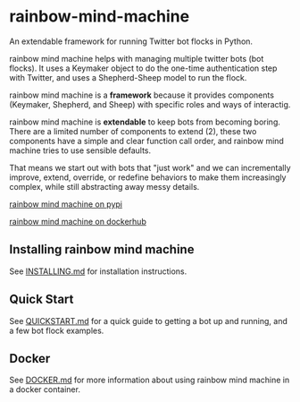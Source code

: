# rainbow-mind-machine

An extendable framework for running Twitter bot flocks in Python.

rainbow mind machine helps with managing multiple twitter bots (bot flocks).
It uses a Keymaker object to do the one-time authentication step with Twitter,
and uses a Shepherd-Sheep model to run the flock.

rainbow mind machine is a **framework** because it provides components (Keymaker, Shepherd, and Sheep)
with specific roles and ways of interactig.

rainbow mind machine is **extendable** to keep bots from becoming boring. 
There are a limited number of components to extend (2), 
these two components have a simple and clear function call order,
and rainbow mind machine tries to use sensible defaults.

That means we start out with bots that "just work" 
and we can incrementally improve, extend, override,
or redefine behaviors to make them increasingly complex,
while still abstracting away messy details.

[rainbow mind machine on pypi](https://pypi.python.org/pypi/rainbowmindmachine/0.4)

[rainbow mind machine on dockerhub](https://hub.docker.com/r/charlesreid1/rainbowmindmachine/)

## Installing rainbow mind machine

See [INSTALLING.md](INSTALLING.md) for installation instructions.

## Quick Start

See [QUICKSTART.md](/QUICKSTART.md) for a quick guide to 
getting a bot up and running, and a few bot flock examples.

## Docker

See [DOCKER.md](DOCKER.md) for more information about
using rainbow mind machine in a docker container.

